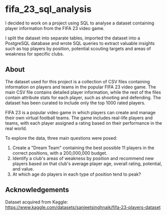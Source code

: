 # **fifa_23_sql_analysis**

I decided to work on a project using SQL to analyse a dataset containing player information from the FIFA 23 video game. 

I split the dataset into separate tables, imported the dataset into a PostgreSQL database and wrote SQL queries to extract valuable insights such as top players by position, potential scouting targets and areas of weakness for specific clubs. 

## About 

The dataset used for this project is a collection of CSV files containing information on players and teams in the popular FIFA 23 video game. The main CSV file contains detailed player information, while the rest of the files contain attribute stats for each player, such as shooting and defending. The dataset has been curated to include only the top 1000 rated players.

FIFA 23 is a popular video game in which players can create and manage their own virtual football teams. The game includes real-life players and teams, with each player assigned a rating based on their performance in the real world.

To explore the data, three main questions were posed:

1. Create a "Dream Team" containing the best possible 11 players in the correct positions, with a 200,000,000 budget.
2. Identify a club's areas of weakness by position and recommend new players based on that club's average player age, overall rating, potential, and value.
3. At which age do players in each type of position tend to peak?

## Acknowledgements 

Dataset acquired from Kaggle: https://www.kaggle.com/datasets/sanjeetsinghnaik/fifa-23-players-dataset